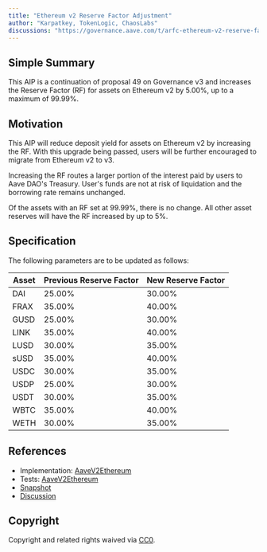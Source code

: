```yaml
---
title: "Ethereum v2 Reserve Factor Adjustment"
author: "Karpatkey, TokenLogic, ChaosLabs"
discussions: "https://governance.aave.com/t/arfc-ethereum-v2-reserve-factor-adjustment/16764/3"
---
```


## Simple Summary

This AIP is a continuation of proposal 49 on Governance v3 and increases the Reserve Factor (RF) for assets on Ethereum v2 by 5.00%, up to a maximum of 99.99%.

## Motivation

This AIP will reduce deposit yield for assets on Ethereum v2 by increasing the RF. With this upgrade being passed, users will be further encouraged to migrate from Ethereum v2 to v3.

Increasing the RF routes a larger portion of the interest paid by users to Aave DAO's Treasury. User's funds are not at risk of liquidation and the borrowing rate remains unchanged.

Of the assets with an RF set at 99.99%, there is no change. All other asset reserves will have the RF increased by up to 5%.

## Specification

The following parameters are to be updated as follows:

| Asset | Previous Reserve Factor | New Reserve Factor |
| ----- | ----------------------- | ------------------ |
| DAI   | 25.00%                  | 30.00%             |
| FRAX  | 35.00%                  | 40.00%             |
| GUSD  | 25.00%                  | 30.00%             |
| LINK  | 35.00%                  | 40.00%             |
| LUSD  | 30.00%                  | 35.00%             |
| sUSD  | 35.00%                  | 40.00%             |
| USDC  | 30.00%                  | 35.00%             |
| USDP  | 25.00%                  | 30.00%             |
| USDT  | 30.00%                  | 35.00%             |
| WBTC  | 35.00%                  | 40.00%             |
| WETH  | 30.00%                  | 35.00%             |

## References

- Implementation: [AaveV2Ethereum](https://github.com/bgd-labs/aave-proposals-v3/blob/main/src/20240320_AaveV2Ethereum_EthereumV2ReserveFactorAdjustment/AaveV2Ethereum_EthereumV2ReserveFactorAdjustment_20240320.sol)
- Tests: [AaveV2Ethereum](https://github.com/bgd-labs/aave-proposals-v3/blob/main/src/20240320_AaveV2Ethereum_EthereumV2ReserveFactorAdjustment/AaveV2Ethereum_EthereumV2ReserveFactorAdjustment_20240320.t.sol)
- [Snapshot](https://snapshot.org/#/aave.eth/proposal/0x26a03c08359c340f63b78b0c3e96d37aa0adeda65814643b0886d4719048ea7e)
- [Discussion](https://governance.aave.com/t/arfc-ethereum-v2-reserve-factor-adjustment/16764)

## Copyright

Copyright and related rights waived via [CC0](https://creativecommons.org/publicdomain/zero/1.0/).
